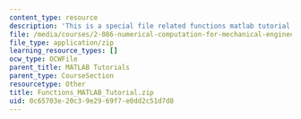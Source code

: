 ```yaml
---
content_type: resource
description: 'This is a special file related functions matlab tutorial. '
file: /media/courses/2-086-numerical-computation-for-mechanical-engineers-fall-2014/0c65703e20c39e2969f7e0dd2c51d7d8_Functions_MATLAB_Tutorial.zip
file_type: application/zip
learning_resource_types: []
ocw_type: OCWFile
parent_title: MATLAB Tutorials
parent_type: CourseSection
resourcetype: Other
title: Functions_MATLAB_Tutorial.zip
uid: 0c65703e-20c3-9e29-69f7-e0dd2c51d7d8
---
```

